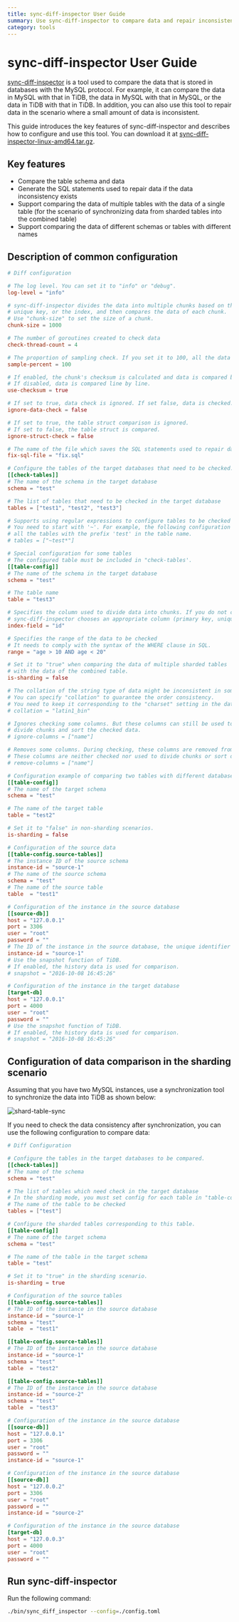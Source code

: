 ```yaml
---
title: sync-diff-inspector User Guide
summary: Use sync-diff-inspector to compare data and repair inconsistent data.
category: tools
---
```


# sync-diff-inspector User Guide

[sync-diff-inspector](https://github.com/pingcap/tidb-tools/tree/master/sync_diff_inspector) is a tool used to compare the data that is stored in databases with the MySQL protocol. For example, it can compare the data in MySQL with that in TiDB, the data in MySQL with that in MySQL, or the data in TiDB with that in TiDB. In addition, you can also use this tool to repair data in the scenario where a small amount of data is inconsistent.

This guide introduces the key features of sync-diff-inspector and describes how to configure and use this tool. You can download it at [sync-diff-inspector-linux-amd64.tar.gz](https://download.pingcap.org/sync-diff-inspector-linux-amd64.tar.gz).

## Key features

- Compare the table schema and data
- Generate the SQL statements used to repair data if the data inconsistency exists
- Support comparing the data of multiple tables with the data of a single table (for the scenario of synchronizing data from sharded tables into the combined table)
- Support comparing the data of different schemas or tables with different names

## Description of common configuration

```toml
# Diff configuration

# The log level. You can set it to "info" or "debug".
log-level = "info"

# sync-diff-inspector divides the data into multiple chunks based on the primary key,
# unique key, or the index, and then compares the data of each chunk.
# Use "chunk-size" to set the size of a chunk.
chunk-size = 1000

# The number of goroutines created to check data
check-thread-count = 4

# The proportion of sampling check. If you set it to 100, all the data is checked.
sample-percent = 100

# If enabled, the chunk's checksum is calculated and data is compared by checksum.
# If disabled, data is compared line by line.
use-checksum = true

# If set to true, data check is ignored. If set false, data is checked.
ignore-data-check = false

# If set to true, the table struct comparison is ignored.
# If set to false, the table struct is compared.
ignore-struct-check = false

# The name of the file which saves the SQL statements used to repair data
fix-sql-file = "fix.sql"

# Configure the tables of the target databases that need to be checked.
[[check-tables]]
# The name of the schema in the target database
schema = "test"

# The list of tables that need to be checked in the target database
tables = ["test1", "test2", "test3"]

# Supports using regular expressions to configure tables to be checked
# You need to start with '~'. For example, the following configuration checks
# all the tables with the prefix 'test' in the table name.
# tables = ["~test*"]

# Special configuration for some tables
# The configured table must be included in "check-tables'.
[[table-config]]
# The name of the schema in the target database
schema = "test"

# The table name
table = "test3"

# Specifies the column used to divide data into chunks. If you do not configure it,
# sync-diff-inspector chooses an appropriate column (primary key, unique key, or a field with index).
index-field = "id"

# Specifies the range of the data to be checked
# It needs to comply with the syntax of the WHERE clause in SQL.
range = "age > 10 AND age < 20"

# Set it to "true" when comparing the data of multiple sharded tables
# with the data of the combined table.
is-sharding = false

# The collation of the string type of data might be inconsistent in some conditions.
# You can specify "collation" to guarantee the order consistency.
# You need to keep it corresponding to the "charset" setting in the database.
# collation = "latin1_bin"

# Ignores checking some columns. But these columns can still be used to
# divide chunks and sort the checked data.
# ignore-columns = ["name"]

# Removes some columns. During checking, these columns are removed from the table struct.
# These columns are neither checked nor used to divide chunks or sort data.
# remove-columns = ["name"]

# Configuration example of comparing two tables with different database names and table names.
[[table-config]]
# The name of the target schema
schema = "test"

# The name of the target table
table = "test2"

# Set it to "false" in non-sharding scenarios.
is-sharding = false

# Configuration of the source data
[[table-config.source-tables]]
# The instance ID of the source schema
instance-id = "source-1"
# The name of the source schema
schema = "test"
# The name of the source table
table  = "test1"

# Configuration of the instance in the source database
[[source-db]]
host = "127.0.0.1"
port = 3306
user = "root"
password = ""
# The ID of the instance in the source database, the unique identifier of a database instance
instance-id = "source-1"
# Use the snapshot function of TiDB.
# If enabled, the history data is used for comparison.
# snapshot = "2016-10-08 16:45:26"

# Configuration of the instance in the target database
[target-db]
host = "127.0.0.1"
port = 4000
user = "root"
password = ""
# Use the snapshot function of TiDB.
# If enabled, the history data is used for comparison.
# snapshot = "2016-10-08 16:45:26"
```

## Configuration of data comparison in the sharding scenario

Assuming that you have two MySQL instances, use a synchronization tool to synchronize the data into TiDB as shown below:

![shard-table-sync](../media/shard-table-sync.png)

If you need to check the data consistency after synchronization, you can use the following configuration to compare data:

```toml
# Diff Configuration

# Configure the tables in the target databases to be compared.
[[check-tables]]
# The name of the schema
schema = "test"

# The list of tables which need check in the target database
# In the sharding mode, you must set config for each table in "table-config", otherwise the table is not checked.
# The name of the table to be checked
tables = ["test"]

# Configure the sharded tables corresponding to this table.
[[table-config]]
# The name of the target schema
schema = "test"

# The name of the table in the target schema
table = "test"

# Set it to "true" in the sharding scenario.
is-sharding = true

# Configuration of the source tables
[[table-config.source-tables]]
# The ID of the instance in the source database
instance-id = "source-1"
schema = "test"
table  = "test1"

[[table-config.source-tables]]
# The ID of the instance in the source database
instance-id = "source-1"
schema = "test"
table  = "test2"

[[table-config.source-tables]]
# The ID of the instance in the source database
instance-id = "source-2"
schema = "test"
table  = "test3"

# Configuration of the instance in the source database
[[source-db]]
host = "127.0.0.1"
port = 3306
user = "root"
password = ""
instance-id = "source-1"

# Configuration of the instance in the source database
[[source-db]]
host = "127.0.0.2"
port = 3306
user = "root"
password = ""
instance-id = "source-2"

# Configuration of the instance in the source database
[target-db]
host = "127.0.0.3"
port = 4000
user = "root"
password = ""
```

## Run sync-diff-inspector

Run the following command:

``` bash
./bin/sync_diff_inspector --config=./config.toml
```